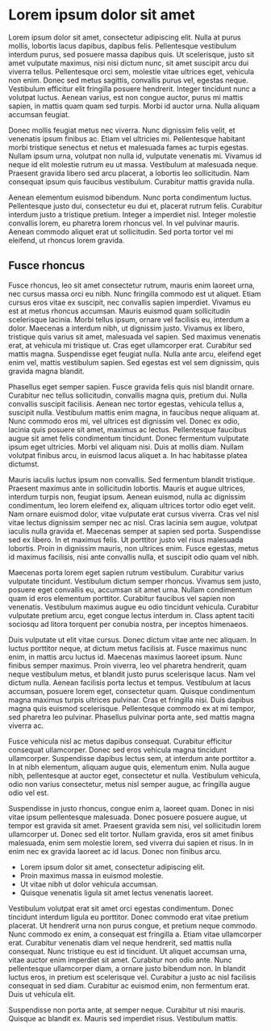 # Lorem ipsum dolor sit amet

Lorem ipsum dolor sit amet, consectetur adipiscing elit. Nulla at purus mollis, lobortis lacus dapibus, dapibus felis. Pellentesque vestibulum interdum purus, sed posuere massa dapibus quis. Ut scelerisque, justo sit amet vulputate maximus, nisi nisi dictum nunc, sit amet suscipit arcu dui viverra tellus. Pellentesque orci sem, molestie vitae ultrices eget, vehicula non enim. Donec sed metus sagittis, convallis purus vel, egestas neque. Vestibulum efficitur elit fringilla posuere hendrerit. Integer tincidunt nunc a volutpat luctus. Aenean varius, est non congue auctor, purus mi mattis sapien, in mattis quam quam sed turpis. Morbi id auctor urna. Nulla aliquam accumsan feugiat.

Donec mollis feugiat metus nec viverra. Nunc dignissim felis velit, et venenatis ipsum finibus ac. Etiam vel ultricies mi. Pellentesque habitant morbi tristique senectus et netus et malesuada fames ac turpis egestas. Nullam ipsum urna, volutpat non nulla id, vulputate venenatis mi. Vivamus id neque id elit molestie rutrum eu ut massa. Vestibulum at malesuada neque. Praesent gravida libero sed arcu placerat, a lobortis leo sollicitudin. Nam consequat ipsum quis faucibus vestibulum. Curabitur mattis gravida nulla.

Aenean elementum euismod bibendum. Nunc porta condimentum luctus. Pellentesque justo dui, consectetur eu dui et, placerat rutrum felis. Curabitur interdum justo a tristique pretium. Integer a imperdiet nisl. Integer molestie convallis lorem, eu pharetra lorem rhoncus vel. In vel pulvinar mauris. Aenean commodo aliquet erat ut sollicitudin. Sed porta tortor vel mi eleifend, ut rhoncus lorem gravida.

## Fusce rhoncus

Fusce rhoncus, leo sit amet consectetur rutrum, mauris enim laoreet urna, nec cursus massa orci eu nibh. Nunc fringilla commodo est ut aliquet. Etiam cursus eros vitae ex suscipit, nec convallis sapien imperdiet. Vivamus eu est at metus rhoncus accumsan. Mauris euismod quam sollicitudin scelerisque lacinia. Morbi tellus ipsum, ornare vel facilisis eu, interdum a dolor. Maecenas a interdum nibh, ut dignissim justo. Vivamus ex libero, tristique quis varius sit amet, malesuada vel sapien. Sed maximus venenatis erat, at vehicula mi tristique ut. Cras eget ullamcorper erat. Curabitur sed mattis magna. Suspendisse eget feugiat nulla. Nulla ante arcu, eleifend eget enim vel, mattis vestibulum sapien. Sed egestas est vel sem dignissim, quis gravida magna blandit.

Phasellus eget semper sapien. Fusce gravida felis quis nisl blandit ornare. Curabitur nec tellus sollicitudin, convallis magna quis, pretium dui. Nulla convallis suscipit facilisis. Aenean nec tortor egestas, vehicula tellus a, suscipit nulla. Vestibulum mattis enim magna, in faucibus neque aliquam at. Nunc commodo eros mi, vel ultrices est dignissim vel. Donec ex odio, lacinia quis posuere sit amet, maximus ac lectus. Pellentesque faucibus augue sit amet felis condimentum tincidunt. Donec fermentum vulputate ipsum eget ultricies. Morbi vel aliquam nisi. Duis at mollis diam. Nullam volutpat finibus arcu, in euismod lacus aliquet a. In hac habitasse platea dictumst.

Mauris iaculis luctus ipsum non convallis. Sed fermentum blandit tristique. Praesent maximus ante in sollicitudin lobortis. Mauris et augue ultrices, interdum turpis non, feugiat ipsum. Aenean euismod, nulla ac dignissim condimentum, leo lorem eleifend ex, aliquam ultrices tortor odio eget velit. Nam ornare euismod dolor, vitae vulputate erat cursus viverra. Cras vel nisl vitae lectus dignissim semper nec ac nisl. Cras lacinia sem augue, volutpat iaculis nulla gravida et. Maecenas semper at sapien sed porta. Suspendisse sed ex libero. In et maximus felis. Ut porttitor justo vel risus malesuada lobortis. Proin in dignissim mauris, non ultrices enim. Fusce egestas, metus id maximus facilisis, nisi ante convallis nulla, et suscipit odio quam vel nibh.

Maecenas porta lorem eget sapien rutrum vestibulum. Curabitur varius vulputate tincidunt. Vestibulum dictum semper rhoncus. Vivamus sem justo, posuere eget convallis eu, accumsan sit amet urna. Nullam condimentum quam id eros elementum porttitor. Curabitur faucibus vel sapien non venenatis. Vestibulum maximus augue eu odio tincidunt vehicula. Curabitur vulputate pretium arcu, eget congue lectus interdum in. Class aptent taciti sociosqu ad litora torquent per conubia nostra, per inceptos himenaeos.

Duis vulputate ut elit vitae cursus. Donec dictum vitae ante nec aliquam. In luctus porttitor neque, at dictum metus facilisis at. Fusce maximus nunc enim, in mattis arcu luctus id. Maecenas maximus laoreet ipsum. Nunc finibus semper maximus. Proin viverra, leo vel pharetra hendrerit, quam neque vestibulum metus, et blandit justo purus scelerisque lacus. Nam vel dictum nulla. Aenean facilisis porta lectus et tempus. Vestibulum at lacus accumsan, posuere lorem eget, consectetur quam. Quisque condimentum magna maximus turpis ultrices pulvinar. Cras et fringilla nisi. Duis dapibus magna quis euismod scelerisque. Pellentesque commodo ex at mi tempor, sed pharetra leo pulvinar. Phasellus pulvinar porta ante, sed mattis magna viverra ac.

Fusce vehicula nisl ac metus dapibus consequat. Curabitur efficitur consequat ullamcorper. Donec sed eros vehicula magna tincidunt ullamcorper. Suspendisse dapibus lectus sem, at interdum ante porttitor a. In at nibh elementum, aliquam augue quis, elementum enim. Nulla augue nibh, pellentesque at auctor eget, consectetur et nulla. Vestibulum vehicula, odio non varius consectetur, metus nisl semper augue, ac fringilla augue odio vel est.

Suspendisse in justo rhoncus, congue enim a, laoreet quam. Donec in nisi vitae ipsum pellentesque malesuada. Donec posuere posuere augue, ut tempor est gravida sit amet. Praesent gravida sem nisi, vel sollicitudin lorem ullamcorper ut. Donec sed elit tortor. Nullam gravida, eros sit amet finibus malesuada, enim sem molestie lorem, sed viverra dui sapien et risus. In in enim nec ex gravida laoreet ac id lacus. Donec non finibus arcu.

- Lorem ipsum dolor sit amet, consectetur adipiscing elit.
- Proin maximus massa in euismod molestie.
- Ut vitae nibh ut dolor vehicula accumsan.
- Quisque venenatis ligula sit amet lectus venenatis laoreet.

Vestibulum volutpat erat sit amet orci egestas condimentum. Donec tincidunt interdum ligula eu porttitor. Donec commodo erat vitae pretium placerat. Ut hendrerit urna non purus congue, et pretium neque commodo. Nunc commodo ex enim, a consequat est fringilla a. Etiam vitae ullamcorper erat. Curabitur venenatis diam vel neque hendrerit, sed mattis nulla consequat. Nunc tristique eu est id tincidunt. Ut aliquet accumsan urna, vitae auctor enim imperdiet sit amet. Curabitur non odio ante. Nunc pellentesque ullamcorper diam, a ornare justo bibendum non. In blandit luctus eros, in pretium est scelerisque vel. Curabitur a justo ac nisl facilisis consequat in sed diam. Curabitur ac euismod enim, non fermentum erat. Duis ut vehicula elit.

Suspendisse non porta ante, at semper neque. Curabitur ut nisi mauris. Quisque ac blandit ex. Mauris sed imperdiet risus. Vestibulum mattis.
